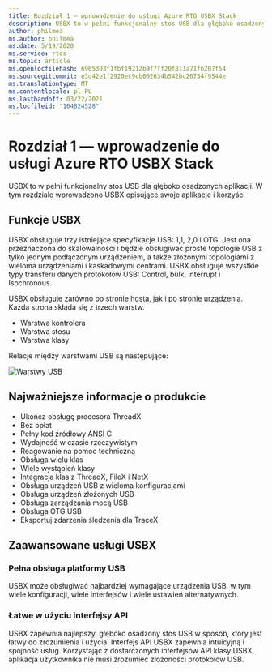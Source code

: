 ```yaml
---
title: Rozdział 1 — wprowadzenie do usługi Azure RTO USBX Stack
description: USBX to w pełni funkcjonalny stos USB dla głęboko osadzonych aplikacji. W tym rozdziale wprowadzono USBX opisujące swoje aplikacje i korzyści.
author: philmea
ms.author: philmea
ms.date: 5/19/2020
ms.service: rtos
ms.topic: article
ms.openlocfilehash: 6965303f1fbf19212b9f7ff20f811a71fb207f54
ms.sourcegitcommit: e3d42e1f2920ec9cb002634b542bc20754f9544e
ms.translationtype: MT
ms.contentlocale: pl-PL
ms.lasthandoff: 03/22/2021
ms.locfileid: "104824528"
---
```

# <a name="chapter-1---introduction-to-azure-rtos-usbx-device-stack"></a>Rozdział 1 — wprowadzenie do usługi Azure RTO USBX Stack

USBX to w pełni funkcjonalny stos USB dla głęboko osadzonych aplikacji. W tym rozdziale wprowadzono USBX opisujące swoje aplikacje i korzyści 

## <a name="usbx-features"></a>Funkcje USBX

USBX obsługuje trzy istniejące specyfikacje USB: 1,1, 2,0 i OTG. Jest ona przeznaczona do skalowalności i będzie obsługiwać proste topologie USB z tylko jednym podłączonym urządzeniem, a także złożonymi topologiami z wieloma urządzeniami i kaskadowymi centrami. USBX obsługuje wszystkie typy transferu danych protokołów USB: Control, bulk, interrupt i Isochronous.

USBX obsługuje zarówno po stronie hosta, jak i po stronie urządzenia. Każda strona składa się z trzech warstw.

- Warstwa kontrolera
- Warstwa stosu
- Warstwa klasy

Relacje między warstwami USB są następujące:

![Warstwy USB](media/usbx-device-stack/usb-layers.png)

## <a name="product-highlights"></a>Najważniejsze informacje o produkcie

- Ukończ obsługę procesora ThreadX
- Bez opłat
- Pełny kod źródłowy ANSI C
- Wydajność w czasie rzeczywistym
- Reagowanie na pomoc techniczną
- Obsługa wielu klas
- Wiele wystąpień klasy
- Integracja klas z ThreadX, FileX i NetX
- Obsługa urządzeń USB z wieloma konfiguracjami
- Obsługa urządzeń złożonych USB
- Obsługa zarządzania mocą USB
- Obsługa OTG USB
- Eksportuj zdarzenia śledzenia dla TraceX

## <a name="powerful-services-of-usbx"></a>Zaawansowane usługi USBX

### <a name="complete-usb-device-framework-support"></a>Pełna obsługa platformy USB

USBX może obsługiwać najbardziej wymagające urządzenia USB, w tym wiele konfiguracji, wiele interfejsów i wiele ustawień alternatywnych.

### <a name="easy-to-use-apis"></a>Łatwe w użyciu interfejsy API

USBX zapewnia najlepszy, głęboko osadzony stos USB w sposób, który jest łatwy do zrozumienia i użycia. Interfejs API USBX zapewnia intuicyjną i spójność usług. Korzystając z dostarczonych interfejsów API klasy USBX, aplikacja użytkownika nie musi zrozumieć złożoności protokołów USB.
